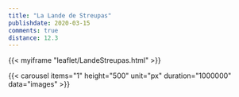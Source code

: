 ```yaml
---
title: "La Lande de Streupas"
publishdate: 2020-03-15
comments: true
distance: 12.3
---
```


{{< myiframe "leaflet/LandeStreupas.html" >}}

{{< carousel items="1" height="500" unit="px" duration="1000000" data="images" >}}
